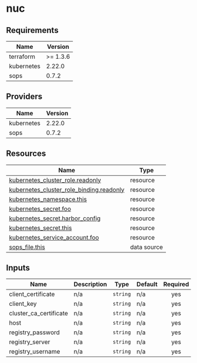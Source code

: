 # nuc

<!-- BEGIN_TF_DOCS -->
## Requirements

| Name | Version |
|------|---------|
| terraform | >= 1.3.6 |
| kubernetes | 2.22.0 |
| sops | 0.7.2 |

## Providers

| Name | Version |
|------|---------|
| kubernetes | 2.22.0 |
| sops | 0.7.2 |

## Resources

| Name | Type |
|------|------|
| [kubernetes_cluster_role.readonly](https://registry.terraform.io/providers/hashicorp/kubernetes/2.22.0/docs/resources/cluster_role) | resource |
| [kubernetes_cluster_role_binding.readonly](https://registry.terraform.io/providers/hashicorp/kubernetes/2.22.0/docs/resources/cluster_role_binding) | resource |
| [kubernetes_namespace.this](https://registry.terraform.io/providers/hashicorp/kubernetes/2.22.0/docs/resources/namespace) | resource |
| [kubernetes_secret.foo](https://registry.terraform.io/providers/hashicorp/kubernetes/2.22.0/docs/resources/secret) | resource |
| [kubernetes_secret.harbor_config](https://registry.terraform.io/providers/hashicorp/kubernetes/2.22.0/docs/resources/secret) | resource |
| [kubernetes_secret.this](https://registry.terraform.io/providers/hashicorp/kubernetes/2.22.0/docs/resources/secret) | resource |
| [kubernetes_service_account.foo](https://registry.terraform.io/providers/hashicorp/kubernetes/2.22.0/docs/resources/service_account) | resource |
| [sops_file.this](https://registry.terraform.io/providers/carlpett/sops/0.7.2/docs/data-sources/file) | data source |

## Inputs

| Name | Description | Type | Default | Required |
|------|-------------|------|---------|:--------:|
| client\_certificate | n/a | `string` | n/a | yes |
| client\_key | n/a | `string` | n/a | yes |
| cluster\_ca\_certificate | n/a | `string` | n/a | yes |
| host | n/a | `string` | n/a | yes |
| registry\_password | n/a | `string` | n/a | yes |
| registry\_server | n/a | `string` | n/a | yes |
| registry\_username | n/a | `string` | n/a | yes |
<!-- END_TF_DOCS -->
